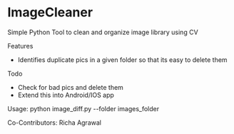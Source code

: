 # ImageCleaner
Simple Python Tool to clean and organize image library using CV

Features
* Identifies duplicate pics in a given folder so that its easy to delete them

Todo
* Check for bad pics and delete them
* Extend this into Android/IOS app

Usage:
python image_diff.py --folder images_folder

Co-Contributors:
Richa Agrawal

